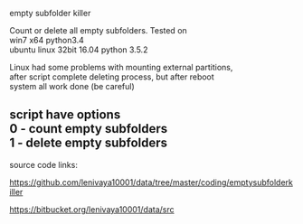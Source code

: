 empty subfolder killer

Count or delete all empty subfolders. Tested on  
win7 x64 python3.4  
ubuntu linux 32bit 16.04 python 3.5.2  

Linux had some problems with mounting external partitions,  
after script complete deleting process, but after reboot  
system all work done (be careful)

script have options  
0 - count empty subfolders  
1 - delete empty subfolders  
--------------------------------------------------

source code links:

https://github.com/lenivaya10001/data/tree/master/coding/emptysubfolderkiller

https://bitbucket.org/lenivaya10001/data/src